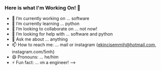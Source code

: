 ### Here is what I'm Working On! 👋


- 🔭 I’m currently working on ... software
- 🌱 I’m currently learning ... python
- 👯 I’m looking to collaborate on ... not now!
- 🤔 I’m looking for help with ... software and python
- 💬 Ask me about ... anything
- 📫 How to reach me: ... mail or instagram {ekincisemmih@hotmail.com, instagram.com/5mh}
- 😄 Pronouns: ... he/him
- ⚡ Fun fact: ... ım a engineer!
-->
